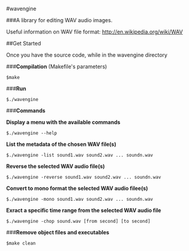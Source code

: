 #wavengine

###A library for editing WAV audio images.

Useful information on WAV file format:
http://en.wikipedia.org/wiki/WAV

##Get Started

Once you have the source code,
while in the wavengine directory

###__Compilation__ (Makefile's parameters)

```
$make
```

###__Run__

```
$./wavengine
```

###__Commands__

**Display a menu with the available commands**
```
$./wavengine --help
```

**List the metadata of the chosen WAV file(s)**
```
$./wavengine -list sound1.wav sound2.wav ... soundn.wav
```

**Reverse the selected WAV audio file(s)**
```
$./wavengine -reverse sound1.wav sound2.wav ... soundn.wav
```

**Convert to mono format the selected WAV audio filee(s)**
```
$./wavengine -mono sound1.wav sound2.wav ... soundn.wav
```

**Exract a specific time range from the selected WAV audio file**
```
$./wavengine -chop sound.wav [from second] [to second]
```

###__Remove object files and executables__
```
$make clean
```
